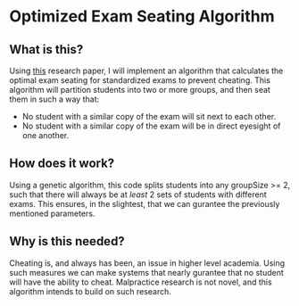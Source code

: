 # Optimized Exam Seating Algorithm

## What is this?
Using [this](https://ieeexplore.ieee.org/document/7514601) research paper, I will implement an algorithm that calculates the optimal exam seating for standardized exams to prevent cheating. This algorithm will partition students into two or more groups, and then seat them in such a way that:
- No student with a similar copy of the exam will sit next to each other.
- No student with a similar copy of the exam will be in direct eyesight of one another.
## How does it work?
Using a genetic algorithm, this code splits students into any groupSize >= 2, such that there will always be at *least* 2 sets of students with different exams. This ensures, in the slightest, that we can gurantee the previously mentioned parameters. 
## Why is this needed?
Cheating is, and always has been, an issue in higher level academia. Using such measures we can make systems that nearly gurantee that no student will have the ability to cheat. Malpractice research is not novel, and this algorithm intends to build on such research. 
